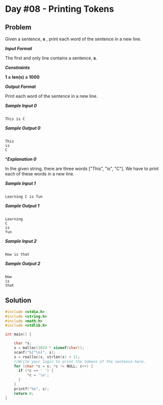 # Day #08 - Printing Tokens
## Problem

Given a sentence, **s** , print each word of the sentence in a new line.

***Input Format***

The first and only line contains a sentence, **s**.

***Constraints***

**1 ≤ len(s) ≤ 1000**

***Output Format***

Print each word of the sentence in a new line.

***Sample Input 0***
```

This is C

```
***Sample Output 0***
```

This
is
C

```
****Explanation 0***

In the given string, there are three words ["This", "is", "C"]. We have to print each of these words in a new line.

***Sample Input 1***
```

Learning C is fun

```
***Sample Output 1***
```

Learning
C
is
fun

```
***Sample Input 2***
```

How is that

```
***Sample Output 2***
```

How
is
that

```

## Solution
```C
#include <stdio.h>
#include <string.h>
#include <math.h>
#include <stdlib.h>

int main() {

    char *s;
    s = malloc(1024 * sizeof(char));
    scanf("%[^\n]", s);
    s = realloc(s, strlen(s) + 1);
    //Write your logic to print the tokens of the sentence here.
    for (char *c = s; *c != NULL; c++) {
      if (*c == ' ') {
          *c = '\n';
      }
    }
    printf("%s", s);
    return 0;
}
```

